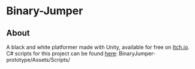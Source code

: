 # Binary-Jumper
## About
 A black and white platformer made with Unity, available for free on [Itch.io](https://eajb.itch.io/binary-jumper). C# scripts for this project can be found [here](https://github.com/EAJB1/Binary-Jumper/tree/main/BinaryJumper-prototype/Assets/Scripts): BinaryJumper-prototype/Assets/Scripts/
